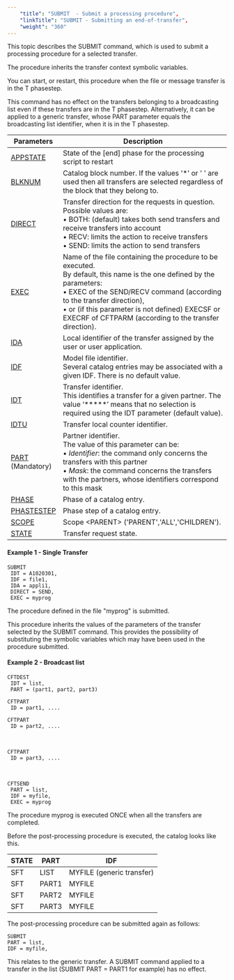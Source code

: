 ```yaml
---
    "title": "SUBMIT  - Submit a processing procedure",
    "linkTitle": "SUBMIT - Submitting an end-of-transfer",
    "weight": "360"
---
```

This topic describes the SUBMIT command, which is used to submit a processing procedure for a selected
transfer.

The procedure inherits the transfer context symbolic variables.

You can start, or restart, this procedure when the file or message transfer
is in the T phasestep.

This command has no effect on the transfers belonging to a broadcasting
list even if these transfers are in the T phasestep. Alternatively, it can
be applied to a generic transfer, whose PART parameter equals the broadcasting
list identifier, when it is in the T phasestep.


| Parameters  | Description  |
| --- | --- |
| [APPSTATE]()  | State of the [end] phase for the processing script to restart  |
| [BLKNUM](../../../command_summary/parameter_intro/blknum)  | Catalog block number. If the values '*' or ' ' are used then all transfers are selected regardless of the block that they belong to. |
| [DIRECT](../../../command_summary/parameter_intro/direct) | Transfer direction for the requests in question.<br/> Possible values are:<br/> • BOTH: (default) takes both send transfers and receive transfers into account<br/> • RECV: limits the action to receive transfers<br/> • SEND: limits the action to send transfers |
| [EXEC](../../../command_summary/parameter_intro/exec)  | Name of the file containing the procedure to be executed.<br/> By default, this name is the one defined by the parameters:<br/> • EXEC of the SEND/RECV command (according to the transfer direction),<br/> • or (if this parameter is not defined) EXECSF or EXECRF of CFTPARM (according to the transfer direction). |
| [IDA](../../../command_summary/parameter_intro/ida)  | Local identifier of the transfer assigned by the user or user application. |
| [IDF](../../../command_summary/parameter_intro/idf)  | Model file identifier.<br/> Several catalog entries may be associated with a given IDF. There is no default value. |
| [IDT](../../../command_summary/parameter_intro/idu)  | Transfer identifier.<br/> This identifies a transfer for a given partner. The value ‘*****’ means that no selection is required using the IDT parameter (default value). |
| [IDTU](../../../command_summary/parameter_intro/idtu)  | Transfer local counter identifier. |
| [PART](../../../command_summary/parameter_intro/part) <br/> (Mandatory) | Partner identifier.<br/> The value of this parameter can be:<br/> • *Identifier*: the command only concerns the transfers with this partner<br/> • *Mask*: the command concerns the transfers with the partners, whose identifiers correspond to this mask |
| [PHASE]()  | Phase of a catalog entry.  |
| [PHASTESTEP]()  | Phase step of a catalog entry.  |
| [SCOPE](../../../command_summary/parameter_intro/scope)  | Scope &lt;PARENT&gt; ('PARENT','ALL','CHILDREN').  |
| [STATE](../../../command_summary/parameter_intro/state)  | Transfer request state.  |


#### Example 1 - Single Transfer

```
SUBMIT
 IDT = A1020301,
 IDF = file1,
 IDA = appli1,
 DIRECT = SEND,
 EXEC = myprog
```

The procedure defined in the file "myprog" is
submitted.

This procedure inherits the values of the parameters of
the transfer selected by the SUBMIT command. This provides the possibility
of substituting the symbolic variables which may have been used in the
procedure submitted.

#### Example 2 - Broadcast list

```
CFTDEST
 IDT = list,
 PART = (part1, part2, part3)
```

```
CFTPART
 ID = part1, ....
```

```
CFTPART
 ID = part2, ....
```

 

```
CFTPART
 ID = part3, ....
```

 

```
CFTSEND
 PART = list,
 IDF = myfile,
 EXEC = myprog
```

The procedure myprog is executed ONCE when all the transfers
are completed.

Before the post-processing procedure is executed, the catalog
looks like this.


| STATE  | PART  | IDF  |
| --- | --- | --- |
| SFT  | LIST  | MYFILE (generic transfer)  |
| SFT  | PART1  | MYFILE  |
| SFT  | PART2  | MYFILE  |
| SFT  | PART3  | MYFILE  |


The post-processing procedure can be submitted again as
follows:

```
SUBMIT
PART = list,
IDF = myfile,
```

This relates to the generic transfer. A SUBMIT command
applied to a transfer in the list (SUBMIT PART = PART1 for example) has no effect.
